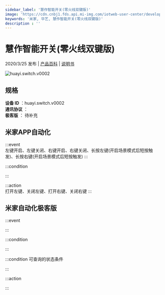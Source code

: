 ```yaml
---
sidebar_label: '慧作智能开关(零火线双键版)'
image: 'https://cdn.cnbj1.fds.api.mi-img.com/iotweb-user-center/developer_1679047651973eCQa0Oea.png?GalaxyAccessKeyId=AKVGLQWBOVIRQ3XLEW&Expires=9223372036854775807&Signature=Xje5D2Mcj8s14QHTPsV0xDzqvdY='
keywords: '米家, 华艺, 慧作智能开关(零火线双键版)'
description : ''
---
```

# 慧作智能开关(零火线双键版)

2020/3/25 发布 | [产品百科](https://home.mi.com/webapp/content/baike/product/index.html?model=huayi.switch.v0002/) | [说明书](https://home.mi.com/views/introduction.html?model=huayi.switch.v0002&region=cn)

![huayi.switch.v0002](https://cdn.cnbj1.fds.api.mi-img.com/iotweb-user-center/developer_1679047651973eCQa0Oea.png?GalaxyAccessKeyId=AKVGLQWBOVIRQ3XLEW&Expires=9223372036854775807&Signature=Xje5D2Mcj8s14QHTPsV0xDzqvdY=)

## 规格  
> 
**设备 ID** ：huayi.switch.v0002  
**通讯协议** ：  
**极客版**  ： 待补充 


## 米家APP自动化  

:::event  
左键开启、左键关闭、右键开启、右键关闭、长按左键(开启场景模式后短按触发)、长按右键(开启场景模式后短按触发)
:::

:::condition  

:::

:::action   
打开左键、关闭左键、打开右键、关闭右键
:::

## 米家自动化极客版  

:::event  

:::

:::condition  

:::

:::condition 可查询的状态条件  

:::

:::action  

:::

        
